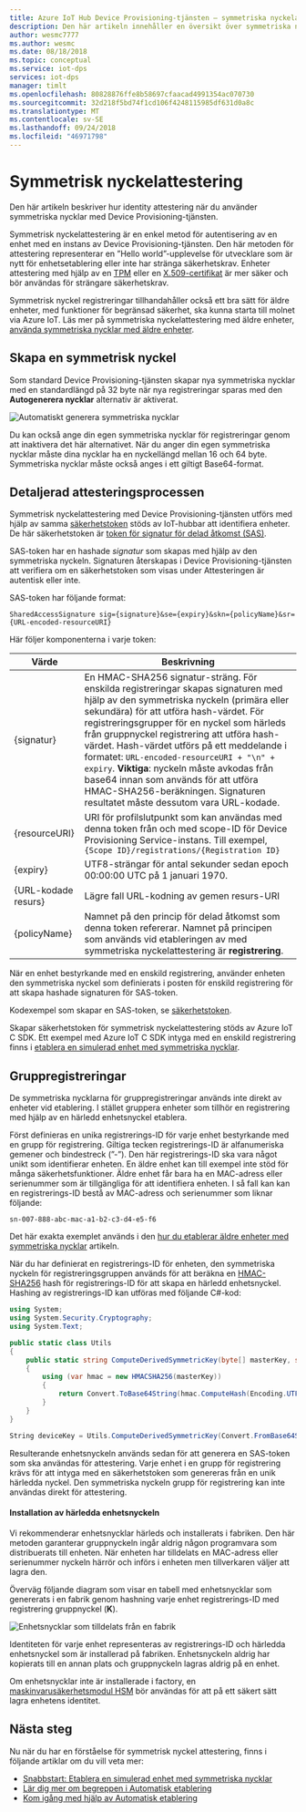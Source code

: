 ```yaml
---
title: Azure IoT Hub Device Provisioning-tjänsten – symmetriska nyckelattestering
description: Den här artikeln innehåller en översikt över symmetriska nyckelattestering med hjälp av IoT Device Provisioning-tjänsten.
author: wesmc7777
ms.author: wesmc
ms.date: 08/18/2018
ms.topic: conceptual
ms.service: iot-dps
services: iot-dps
manager: timlt
ms.openlocfilehash: 80828876ffe8b58697cfaacad4991354ac070730
ms.sourcegitcommit: 32d218f5bd74f1cd106f4248115985df631d0a8c
ms.translationtype: MT
ms.contentlocale: sv-SE
ms.lasthandoff: 09/24/2018
ms.locfileid: "46971798"
---
```

# <a name="symmetric-key-attestation"></a>Symmetrisk nyckelattestering

Den här artikeln beskriver hur identity attestering när du använder symmetriska nycklar med Device Provisioning-tjänsten. 

Symmetrisk nyckelattestering är en enkel metod för autentisering av en enhet med en instans av Device Provisioning-tjänsten. Den här metoden för attestering representerar en ”Hello world”-upplevelse för utvecklare som är nytt för enhetsetablering eller inte har stränga säkerhetskrav. Enheter attestering med hjälp av en [TPM](concepts-tpm-attestation.md) eller en [X.509-certifikat](concepts-security.md#x509-certificates) är mer säker och bör användas för strängare säkerhetskrav.

Symmetrisk nyckel registreringar tillhandahåller också ett bra sätt för äldre enheter, med funktioner för begränsad säkerhet, ska kunna starta till molnet via Azure IoT. Läs mer på symmetriska nyckelattestering med äldre enheter, [använda symmetriska nycklar med äldre enheter](how-to-legacy-device-symm-key.md).


## <a name="symmetric-key-creation"></a>Skapa en symmetrisk nyckel

Som standard Device Provisioning-tjänsten skapar nya symmetriska nycklar med en standardlängd på 32 byte när nya registreringar sparas med den **Autogenerera nycklar** alternativ är aktiverat.

![Automatiskt generera symmetriska nycklar](./media/concepts-symmetric-key-attestation/auto-generate-keys.png)

Du kan också ange din egen symmetriska nycklar för registreringar genom att inaktivera det här alternativet. När du anger din egen symmetriska nycklar måste dina nycklar ha en nyckellängd mellan 16 och 64 byte. Symmetriska nycklar måste också anges i ett giltigt Base64-format.



## <a name="detailed-attestation-process"></a>Detaljerad attesteringsprocessen

Symmetrisk nyckelattestering med Device Provisioning-tjänsten utförs med hjälp av samma [säkerhetstoken](../iot-hub/iot-hub-devguide-security.md#security-token-structure) stöds av IoT-hubbar att identifiera enheter. De här säkerhetstoken är [token för signatur för delad åtkomst (SAS)](../service-bus-messaging/service-bus-sas.md). 

SAS-token har en hashade *signatur* som skapas med hjälp av den symmetriska nyckeln. Signaturen återskapas i Device Provisioning-tjänsten att verifiera om en säkerhetstoken som visas under Attesteringen är autentisk eller inte.

SAS-token har följande format:

`SharedAccessSignature sig={signature}&se={expiry}&skn={policyName}&sr={URL-encoded-resourceURI}`

Här följer komponenterna i varje token:

| Värde | Beskrivning |
| --- | --- |
| {signatur} |En HMAC-SHA256 signatur-sträng. För enskilda registreringar skapas signaturen med hjälp av den symmetriska nyckeln (primära eller sekundära) för att utföra hash-värdet. För registreringsgrupper för en nyckel som härleds från gruppnyckel registrering att utföra hash-värdet. Hash-värdet utförs på ett meddelande i formatet: `URL-encoded-resourceURI + "\n" + expiry`. **Viktiga**: nyckeln måste avkodas från base64 innan som används för att utföra HMAC-SHA256-beräkningen. Signaturen resultatet måste dessutom vara URL-kodade. |
| {resourceURI} |URI för profilslutpunkt som kan användas med denna token från och med scope-ID för Device Provisioning Service-instans. Till exempel, `{Scope ID}/registrations/{Registration ID}` |
| {expiry} |UTF8-strängar för antal sekunder sedan epoch 00:00:00 UTC på 1 januari 1970. |
| {URL-kodade resurs} |Lägre fall URL-kodning av gemen resurs-URI |
| {policyName} |Namnet på den princip för delad åtkomst som denna token refererar. Namnet på principen som används vid etableringen av med symmetriska nyckelattestering är **registrering**. |

När en enhet bestyrkande med en enskild registrering, använder enheten den symmetriska nyckel som definierats i posten för enskild registrering för att skapa hashade signaturen för SAS-token.

Kodexempel som skapar en SAS-token, se [säkerhetstoken](../iot-hub/iot-hub-devguide-security.md#security-token-structure).

Skapar säkerhetstoken för symmetrisk nyckelattestering stöds av Azure IoT C SDK. Ett exempel med Azure IoT C SDK intyga med en enskild registrering finns i [etablera en simulerad enhet med symmetriska nycklar](quick-create-simulated-device-symm-key.md).


## <a name="group-enrollments"></a>Gruppregistreringar

De symmetriska nycklarna för gruppregistreringar används inte direkt av enheter vid etablering. I stället gruppera enheter som tillhör en registrering med hjälp av en härledd enhetsnyckel etablera. 

Först definieras en unika registrerings-ID för varje enhet bestyrkande med en grupp för registrering. Giltiga tecken registrerings-ID är alfanumeriska gemener och bindestreck (”-”). Den här registrerings-ID ska vara något unikt som identifierar enheten. En äldre enhet kan till exempel inte stöd för många säkerhetsfunktioner. Äldre enhet får bara ha en MAC-adress eller serienummer som är tillgängliga för att identifiera enheten. I så fall kan kan en registrerings-ID bestå av MAC-adress och serienummer som liknar följande:

```
sn-007-888-abc-mac-a1-b2-c3-d4-e5-f6
```

Det här exakta exemplet används i den [hur du etablerar äldre enheter med symmetriska nycklar](how-to-legacy-device-symm-key.md) artikeln.

När du har definierat en registrerings-ID för enheten, den symmetriska nyckeln för registreringsgruppen används för att beräkna en [HMAC-SHA256](https://wikipedia.org/wiki/HMAC) hash för registrerings-ID för att skapa en härledd enhetsnyckel. Hashing av registrerings-ID kan utföras med följande C#-kod:

```C#
using System; 
using System.Security.Cryptography; 
using System.Text;  

public static class Utils 
{ 
    public static string ComputeDerivedSymmetricKey(byte[] masterKey, string registrationId) 
    { 
        using (var hmac = new HMACSHA256(masterKey)) 
        { 
            return Convert.ToBase64String(hmac.ComputeHash(Encoding.UTF8.GetBytes(registrationId))); 
        } 
    } 
} 
```

```C#
String deviceKey = Utils.ComputeDerivedSymmetricKey(Convert.FromBase64String(masterKey), registrationId);
```

Resulterande enhetsnyckeln används sedan för att generera en SAS-token som ska användas för attestering. Varje enhet i en grupp för registrering krävs för att intyga med en säkerhetstoken som genereras från en unik härledda nyckel. Den symmetriska nyckeln grupp för registrering kan inte användas direkt för attestering.

#### <a name="installation-of-the-derived-device-key"></a>Installation av härledda enhetsnyckeln

Vi rekommenderar enhetsnycklar härleds och installerats i fabriken. Den här metoden garanterar gruppnyckeln ingår aldrig någon programvara som distribuerats till enheten. När enheten har tilldelats en MAC-adress eller serienummer nyckeln härrör och införs i enheten men tillverkaren väljer att lagra den.

Överväg följande diagram som visar en tabell med enhetsnycklar som genererats i en fabrik genom hashning varje enhet registrerings-ID med registrering gruppnyckel (**K**). 

![Enhetsnycklar som tilldelats från en fabrik](./media/concepts-symmetric-key-attestation/key-diversification.png)

Identiteten för varje enhet representeras av registrerings-ID och härledda enhetsnyckel som är installerad på fabriken. Enhetsnyckeln aldrig har kopierats till en annan plats och gruppnyckeln lagras aldrig på en enhet.

Om enhetsnycklar inte är installerade i factory, en [maskinvarusäkerhetsmodul HSM](concepts-security.md#hardware-security-module) bör användas för att på ett säkert sätt lagra enhetens identitet.

## <a name="next-steps"></a>Nästa steg

Nu när du har en förståelse för symmetrisk nyckel attestering, finns i följande artiklar om du vill veta mer:

* [Snabbstart: Etablera en simulerad enhet med symmetriska nycklar](quick-create-simulated-device-symm-key.md)
* [Lär dig mer om begreppen i Automatisk etablering](./concepts-auto-provisioning.md)
* [Kom igång med hjälp av Automatisk etablering](./quick-setup-auto-provision.md) 
